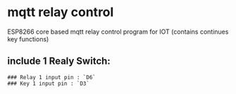 # mqtt relay control
ESP8266 core based mqtt relay control program for IOT (contains continues key functions)

## include 1 Realy Switch:
    ### Relay 1 input pin : `D6`
    ### Key 1 input pin : `D3`
